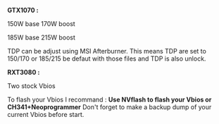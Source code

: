 **GTX1070 :**

150W base 170W boost

185W base 215W boost

TDP can be adjust using MSI Afterburner. This means TDP are set to 150/170 or 185/215 be defaut with those files and TDP is also unlock.



**RXT3080 :**

Two stock Vbios



To flash your Vbios I recommand :
**Use NVflash to flash your Vbios or CH341+Neoprogrammer**
Don't forget to make a backup dump of your current Vbios before start.
